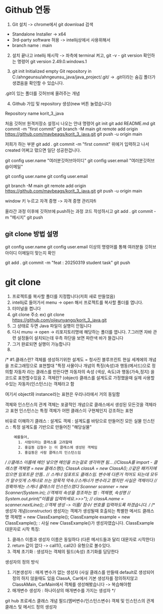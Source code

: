 # Github 연동

1. Git 설치 -> chrome에서 git download 검색
- Standalone Installer -> x64
- 3rd-party software 허용 -> intellij상에서 사용위해서
- branch name : main

2. 설치 끝나고 intellij 재시작 -> 좌측에 terminal 켜고,
   git -v - git version 확인하는 명령어
   git version 2.49.0.windows.1

3. git init
   Initialized empty Git repository in C:/ahngeunsu/ahngeunsu_java/java_project/.git/
   -> .git이라는 숨김 폴더가 생겼음을 확인할 수 있습니다.

.git이 있는 폴더를 깃허브에 올려주는 개념

4. Github 가입 및 repository 생성(new 버튼 눌렀습니다)

Repository name
korit_3_java

처음 깃허브 원격저장소 설정시 나오는 안내 명령어
git init
git add README.md
git commit -m "first commit"
git branch -M main
git remote add origin https://github.com/maybeags/korit_3_java.git
git push -u origin main


저희가 하는 부분
git add .
git commit -m "first commit"
위에거 입력하고 나서 created 어쩌고 떴으면 일단 성공한겁니다.

git config user.name "여러분깃허브아이디"
git config user.email "여러분깃허브@이메일"

git config user.name
git config user.email


git branch -M main
git remote add origin https://github.com/maybeags/korit_3_java.git
git push -u origin main


window 키 누르고 자격 증명 -> 자격 증명 관리자fi

올라간 과정 이후에 깃허브에 push하는 과정
코드 작성하시고
git add .
git commit -m "메시지"
git push



## git clone 방법 설명

git config user.name
git config user.email
이상의 명령어를 통해 여러분들 깃허브 아이디
이메일이 맞는지 확인

git add .
git commit -m "feat : 20250319 student task"
git push



# git clone


1. 프로젝트를 복사할 폴더를 지정합니다(저희 새로 만들었음)
2. intellij로 들어가서 menu -> open 해서 프로젝트를 복사할 폴더를 엽니다.
3. 터미널을 켭니다
4. git clone 주소 ex) git clone https://github.com/ojieunyango/korit_3_java.git
5. 그 상태로 두면 Java 파일이 실행이 안됩니다
6. 다시 munu -> open -> 리포지토리명에 해당하는 폴더를 엽니다.
   7.그러면 자바 관련 설정들이 설치되는데 우측 하단을 보면 파란색 바가 뜰겁니다
8. 그거 완료되면 실행이 가능합니다
9. 
/*
#1.클래스란?
객체를 생성하기위한 설계도 = 청사진 블루프린트
현실 세계에의 개념을 프로그래밍으로 표현할대
"특정 사물이나 개념의 특징(속성)과 행동(메서드)으로 정의함
자동차 라는 클래스를 만든다면 자동차의 속성 (색상, 속도)과 행동(가속,정지) 을 코드로 표현할수있음
2. 객체란? (object)
   클래스를 설계도로 가정했을때 실제 사용할수있는 자동차(인스턴스)는 객체라고 함

   여기서 object와  instance라는 표현은 우리나라에서 거의 동일함

   객체와 인스턴스의 관계
   객체는 포괄적인 개념으로 클래스에서 생성된 모든것을 객체라고 표현
   인스턴스는 특정 객체가 어떤 클래스이 구현체인지 강조하는 표현

   비유로 이해하기
   클래스 : 설계도
   객체 : 설계도를 바탕으로 만들어진 모든 실물
   인스턴스 : 특정 설계도를 기반으로 만들어진 "해당실물"

        예를들어,
          1. 사람이라는 클래스를 고려할때
          2. 홍길동 김철수 는 이 클래스에 생성된 객체임
          3. 홍길동은 사람 클래스의 인스턴스임

*/
//클래스 이름에 메인 넣으면 메인을 쓰는걸로 생각하면 됨...
//ClassA를 import - 클래스명 객체명 = new 클래스명();
ClassA classA = new ClassA(); //같은 패키지에 있으면 임포트문 안뜸..
// 스캐너 임포트도 클래스임. 변수에 다른거 적어도 되는데 모두가 알수잇게 스캐너로 쓰는 암묵적 약속
//스캐너가 변수라고 했지만 사실은 객체이다
//정확하게는 스캐너 클래스의 인스턴스였다
Scanner scanner = new Scanner(System.in);
//객체의 속성을 참조하는 법 : 객체명, 속성명
//        System.out.print("이름을 입력하세요.>>>");
//        classA.name = scanner.nextLine();
//객체 생성 -> 이름/ 점수/ 번호를 입력하도록 하겠습니다.
/*
/*
생성자 개념(constructor)
생성자는 객체가 생성될때 호출되는 특별한 메서드
클래스명      객체명 = new ClassExample();
ClassExample example = new ClassExample();
: 사실 new ClassExample()가 생성자였습니다. ClassExample 대문자로 시작
특징:
1. 클래스 이름과 생성자 이름은 동일하다
   (다른 메서드들과 달리 대문자로 시작한다)
2. return 값이 없다 -> call1(), call2() 유형으로 볼수있다.
3. 객체 초기화 : 생성자는 객체의 필드(속성) 초기화를 담당한다

생성자의 정의 방식
1. 기본생성자 : 매게 변수가 없는 생성자
   (사실 클래스를 만들때 default로 생성되어 정의 하지 않을때도 있음
   ClassA, Car에서 기본 생성자를 정의하지않고 ClassAMain, CarMain에서 객체를 생성해봤습니다 -> 복습해야함
2. 매개변수 생성자 : 하나이상의 매개변수를 가지는 생성자
   */


git hub 프로세스
클래스 개념
필드(멤버변수/인스턴스변수)
객체 및 인스턴스의 관계
클래스 및 메서드 정의
생성자
